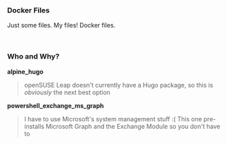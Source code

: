 
### Docker Files

Just some files.  My files!  Docker files.

<br>

### Who and Why?

**alpine_hugo**
> openSUSE Leap doesn't currently have a Hugo package, so this is *obviously* the next best option

**powershell_exchange_ms_graph**
> I have to use Microsoft's system management stuff :(
> This one pre-installs Microsoft Graph and the Exchange Module so you don't have to
